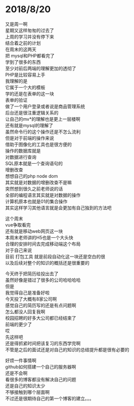 2018/8/20
===

又是周一啊  
星期又这样匆匆的过去了  
上周的学习并没有停下来   
结合着之前的计划  
在周末的这两天  
把 mysql和PHP都看完了  
学到了很多的东西  
至少对前后两端的理解更加的透彻了  
PHP是比较容易上手  
我理解的是   
它属于一个大的模板  
学的还是在表单的这一块  
表单的验证  
做了一个用户登录或者说是商品管理系统   
后台还是很注重逻辑关系的  
让自己的mv*的理解也是更上一层楼啊   
还有就是mysql的理解了  
虽然命令行的这个操作还是不怎么流利   
但是对于前端的操作来说  
借助于图像化的工具也是很方便的   
操作的数据库就是   
对数据进行查询  
SQL原本就是一个查询语句的  
增删改查   
想想自己的php node dom  
其实就是对数据的增删改查不是嘛  
突然想到很久之前老师说的话  
全部的编程语言其实就是对数据的操作   
计算机原本也就是01的集合操作   
其实这样学习其他语言就是会更加有自己独到的方法吧   

这个周末   
vue争取看完  
还有就是移动web网页这一块  
本周末老师讲的H5也是一个大头快  
合理的安排时间去完成移动端这个布局  
对于自己来说  
目前 打包工具 就是前段自动化这一块还是空白的很  
以及后续对整个的知识的概括还是很重要的  

今天终于把简历给投出去了  
虽然好像是错过了很多的公司哈哈哈哈  
但是   
我觉得自己是准备好啦  
今天投了大概有8家公司啊  
感觉自己的简历写的还是有点问题啊  
怎么都没人回复我啊  
校园招聘的好多大公司都已经结束了  
前端的更少了  
哎  
先这样吧  
还是得抓紧时间把该复习的东西学完啊  
不管是之后的面试还是对自己的知识的总结提升都是很有必要的  



好烦一件事情啊  
github如何搭建一个自己的服务器啊  
还是不会啊  
看很多的博客都没有解决自己的问题   
还是自己的知识太少  
不够接触到哪个层面啊  
不过还是很期待自己的第一个博客的建立。。。













